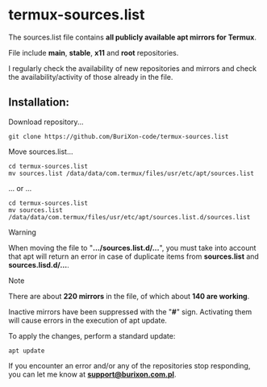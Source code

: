 # termux-sources.list

The sources.list file contains **all publicly available apt mirrors for Termux**.

File include **main**, **stable**, **x11** and **root** repositories.

I regularly check the availability of new repositories and mirrors and check the availability/activity of those already in the file.


## Installation:
Download repository...
```
git clone https://github.com/BuriXon-code/termux-sources.list
```
Move sources.list...
```
cd termux-sources.list
mv sources.list /data/data/com.termux/files/usr/etc/apt/sources.list
```
... or ...
```
cd termux-sources.list
mv sources.list /data/data/com.termux/files/usr/etc/apt/sources.list.d/sources.list
```

> [!WARNING]
> When moving the file to "**.../sources.list.d/...**", you must take into account that apt will return an error in case of duplicate items from **sources.list** and **sources.lisd.d/...**.

> [!NOTE]
> There are about **220 mirrors** in the file, of which about **140 are working**.
> 
> Inactive mirrors have been suppressed with the "**#**" sign. Activating them will cause errors in the execution of apt update.

To apply the changes, perform a standard update:
```
apt update
```
If you encounter an error and/or any of the repositories stop responding, you can let me know at **support@burixon.com.pl**.
